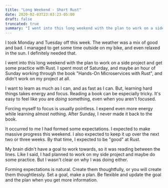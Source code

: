 ```yaml
---
title: "Long Weekend - Short Rust"
date: 2020-02-03T23:03:23-05:00
draft: false
truncated: true
summary: "I went into this long weekend with the plan to work on a side project and get some practice with Rust..." 
---
```


I took Monday and Tuesday off this week.  The weather was a mix of good and bad.  I managed to get some time outside on my bike, and even relaxed in the sun.  I definitely needed that.

I went into this long weekend with the plan to work on a side project and get some practice with Rust.  I spent most of Saturday, and maybe an hour of Sunday working through the book "Hands-On Microservices with Rust", and didn't work on my project at all.

I want to learn as much as I can, and as fast as I can.  But, learning hard things takes energy and focus.  Reading a book can be especially tricky. It's easy to feel like you are *doing* something, even when you aren't focused.  

Forcing myself to focus is usually pointless.  I expend even more energy while learning almost nothing.  After Sunday, I never made it back to the book.

It occurred to me I had formed some expectations.  I expected to make massive progress this weekend.  I also expected to keep it up over the next two or three weeks.  By that time, I expected to be "good" at Rust.

My brain didn't have a goal to work towards, so it was reading between the lines.  Like I said, I had planned  to work on my side project and maybe do some practice.  But I wasn't clear on why I was doing either.

Forming expectations is natural.  Create them thoughtfully, or you will create them thoughtlessly.   Set a goal, make a plan.  Be flexible and update the goal and the plan when you get more information.